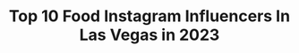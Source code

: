 ---
title: Top 10 Food Instagram Influencers In Las Vegas in 2023
description: >-
  Find top food Instagram influencers in Las Vegas in 2023. Most popular hashtags: #food #lasvegas #foodphotography #instafood.
platform: Instagram
hits: 107
text_top: Analyze the most popular Instagram accounts on inBeat.
text_bottom: Our platform holds 107 Instagram influencers like this in Las Vegas, United States for you to pitch.
profiles:
  - username: "menace"
    fullname: >-
      MENACE
    bio: >-
      @TheWoodyShow Mornings on @ALT987FM #LosAngeles + 30 more cities ❤️ #Frenchies #Travel #Food #LasVegas ⤵️ sub to our podcast & mine @whatsnewpod 🔊📻
    location: "United States"
    followers: 57218
    engagement: 319
    commentsToLikes: 0.018316
    id: ck0vxtx7e0pu90i19bk0p5w35
    verified: true
    hashtags: "#foodphotography, #dtla, #foodporn, #yummy"
  - username: "two_platez"
    fullname: >-
      TWO_PLATEZ
    bio: >-
      Freddy | AKA Two_Platez | #twoplatez 🄻🄰🅂 🅅🄴🄶🄰🅂 For partnerships e-mail: twoplatez1904@gmail.com
    location: "United States"
    followers: 16077
    engagement: 359
    commentsToLikes: 0.218803
    id: ck5c1q6gpvp7a0i1111wtiol6
    verified: false
    hashtags: "#feedfeed, #gourmet, #foodiesofinstagram, #twoplatez"
  - username: "michelernots"
    fullname: >-
      Michel Ernots
    bio: >-
      Pastry chef 🇧🇪🇺🇸 and co founder of @amauryguichon.pastryacademy
    location: "United States"
    followers: 24790
    engagement: 316
    commentsToLikes: 0.022466
    id: ck5hle5agk20q0i11s3bvxh5a
    verified: false
    hashtags: "#pomati, #gelato, #vanilla, #coffeetime"
  - username: "imediatrooper"
    fullname: >-
      iMediatrooper
    bio: >-
      “When you can’t make them see the light, make them feel the heat” Ronald Reagan. NV State Trooper, Vet🇺🇸, PIO, Las Vegas. Borrow my pics with 📸 credit
    location: "United States"
    followers: 14650
    engagement: 764
    commentsToLikes: 0.031021
    id: ck5pzs1ze2h800i11n0733r2x
    verified: false
    hashtags: "#honor, #beautiful, #imediatrooper, #fun"
  - username: "shiannjanay"
    fullname: >-
      Shiann Lewis
    bio: >-
      She-Ann...not Shy-Ann✨ Wine | Food | Fitness 📍Las Vegas |🌹Bach24
    location: "United States"
    followers: 12140
    engagement: 382
    commentsToLikes: 0.026724
    id: ckap5fcr9bf7r0i78c6fr9l1x
    verified: false
    hashtags: "#cheerstothat, #cheerstofall, #cheershealth"
  - username: "sinfullyspicy"
    fullname: >-
      Tanvi | Sinfully Spicy
    bio: >-
      Engineer|Recipes|Food Photography|Food Videos| 🏡Las Vegas Partnerships DM/📧sinfully.spicy@yahoo.com #sinfullyspicy #foodvideos #indianfood
    location: "United States"
    followers: 23178
    engagement: 222
    commentsToLikes: 0.177032
    id: ck6tjj3352tg40j71ppldq3he
    verified: false
    hashtags: "#punjabifood, #delicious, #ghee, #masala"
  - username: "_patrykwlodarczyk_"
    fullname: >-
      Patryk Włodarczyk
    bio: >-
      📍LA 🕺🏼Dancer 🐎 Horse Rider - jumper/dressage @cwd_socal_la @cavalleriatoscana TikTok: _patrykwlodarczyk_ 📤wlodarczyk.patryk98@gmail.com
    location: "United States"
    followers: 12270
    engagement: 562
    commentsToLikes: 0.037613
    id: ck0u1huehwy5o0i19fz49t1og
    verified: false
    hashtags: "#happy, #mountains, #love, #model"
  - username: "fantazticfood"
    fullname: >-
      🍴Tazeen🍴Las Vegas Food
    bio: >-
      Las Vegas, NV
    location: "United States"
    followers: 13502
    engagement: 833
    commentsToLikes: 0.158421
    id: ck5hemfn9to9w0i115znxq3dh
    verified: false
    hashtags: "#hawaiifoodfinds, #panader, #hawaiifoodie, #lobstertails"
  - username: "ryusauce"
    fullname: >-
      Las Vegas • Food & Drinks
    bio: >-
      🙋🏻‍♂️ Paul Ryu 👰🏼 @mindi_rogers 🍼 Willow Jade 📍 Las Vegas 📱 All w/ my iPhone 🤳🏼 WORK w/ us! DM me or @jmpforce.. 👇🏼 More info
    location: "United States"
    followers: 53682
    engagement: 451
    commentsToLikes: 0.028740
    id: ck0tvjjzebn6o0i195225aty0
    verified: false
    hashtags: "#nomnom, #eatwell, #vegas, #sushi"
  - username: "jayteetakesabite"
    fullname: >-
      Las Vegas Food🤳🍔🍜🌮·Jon "JT" T.
    bio: >-
      🙋‍♂️ @jaytee968 📸 DAILY FOOD PORN🤤 ⏰ TikTok: jayteetakesabite #️⃣ #EATLIKEAVEGASLOCAL 🏜 🏋🏻 I WORK OUT TO EAT OUT 🍽
    location: "United States"
    followers: 14998
    engagement: 361
    commentsToLikes: 0.307854
    id: ck0tvmp7gbxbl0i19usi723kr
    verified: false
    hashtags: "#foodie, #feastonthese, #vegas, #eatlikeavegaslocal"
---